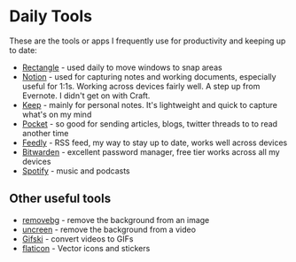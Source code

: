 # Daily Tools

These are the tools or apps I frequently use for productivity and keeping up to date:

- [Rectangle](https://rectangleapp.com) - used daily to move windows to snap areas
- [Notion](https://www.notion.so/) - used for capturing notes and working documents, especially useful for 1:1s. Working across devices fairly well. A step up from Evernote. I didn't get on with Craft.
- [Keep](https://www.google.com/keep) - mainly for personal notes. It's lightweight and quick to capture what's on my mind
- [Pocket](https://getpocket.com) - so good for sending articles, blogs, twitter threads to to read another time
- [Feedly](https://feedly.com) - RSS feed, my way to stay up to date, works well across devices
- [Bitwarden](https://bitwarden.com) - excellent password manager, free tier works across all my devices
- [Spotify](https://www.spotify.com) - music and podcasts

## Other useful tools

- [removebg](https://www.remove.bg/) - remove the background from an image
- [uncreen](https://www.unscreen.com/) - remove the background from a video
- [Gifski](https://gif.ski/) - convert videos to GIFs
- [flaticon](https://www.flaticon.com/) - Vector icons and stickers
